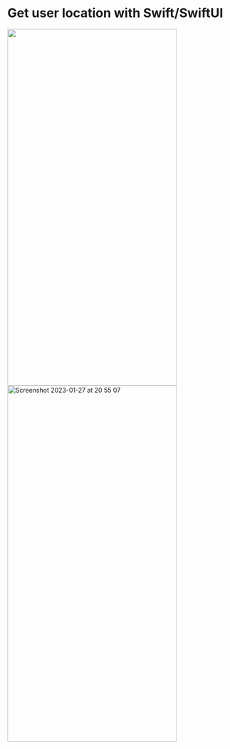 # Get user location with Swift/SwiftUI
<div>
  <img width="380" height="800" src="https://user-images.githubusercontent.com/42000136/215229719-9f96e1ed-9f43-4ed3-9c24-1ae787d604c7.png">

  <img width="380" height="800" alt="Screenshot 2023-01-27 at 20 55 07" src="https://user-images.githubusercontent.com/42000136/215229726-71fd741c-05fe-491e-be2f-5110e09ea53f.png">
</div>

